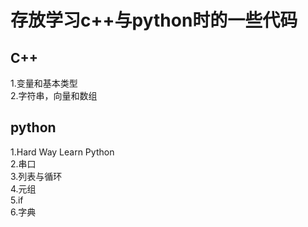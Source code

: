 # 存放学习c++与python时的一些代码 
## C++  
1.变量和基本类型  
2.字符串，向量和数组
## python 
1.Hard Way Learn Python  
2.串口  
3.列表与循环  
4.元组  
5.if  
6.字典
